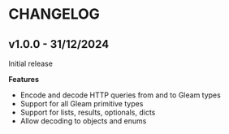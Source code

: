 # CHANGELOG

## v1.0.0 - 31/12/2024

Initial release

**Features**

- Encode and decode HTTP queries from and to Gleam types
- Support for all Gleam primitive types
- Support for lists, results, optionals, dicts
- Allow decoding to objects and enums